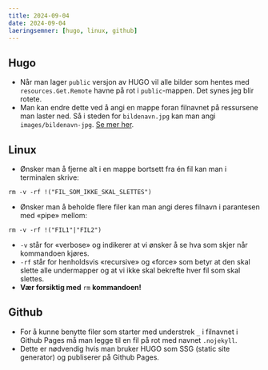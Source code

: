 ```yaml
---
title: 2024-09-04
date: 2024-09-04
laeringsemner: [hugo, linux, github]
---
```


## Hugo
* Når man lager `public` versjon av HUGO vil alle bilder som hentes med `resources.Get.Remote` havne på rot i `public`-mappen. Det synes jeg blir rotete. 
* Man kan endre dette ved å angi en mappe foran filnavnet på ressursene man laster ned. Så i steden for `bildenavn.jpg` kan man angi `images/bildenavn-jpg`. [Se mer her](https://discourse.gohugo.io/t/setting-the-folder-for-resources-getremote-resources/37351).

## Linux
* Ønsker man å fjerne alt i en mappe bortsett fra én fil kan man i terminalen skrive:
```text
rm -v -rf !("FIL_SOM_IKKE_SKAL_SLETTES")
```
* Ønsker man å beholde flere filer kan man angi deres filnavn i parantesen med «pipe» mellom:
```text
rm -v -rf !("FIL1"|"FIL2")
```
* `-v` står for «verbose» og indikerer at vi ønsker å se hva som skjer når kommandoen kjøres.
* `-rf` står for henholdsvis «recursive» og «force» som betyr at den skal slette alle undermapper og at vi ikke skal bekrefte hver fil som skal slettes.
* **Vær forsiktig med** `rm` **kommandoen!**

## Github
* For å kunne benytte filer som starter med understrek `_` i filnavnet i Github Pages må man legge til en fil på rot med navnet `.nojekyll`.
* Dette er nødvendig hvis man bruker HUGO som SSG (static site generator) og publiserer på Github Pages.

